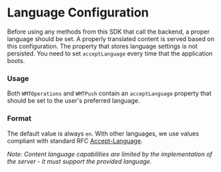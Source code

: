# Language Configuration

Before using any methods from this SDK that call the backend, a proper language should be set. A properly translated content is served based on this configuration. The property that stores language settings is not persisted. You need to set `acceptLanguage` every time that the application boots.

### Usage

Both `WMTOperations` and `WMTPush` contain an `acceptLanguage` property that should be set to the user's preferred language.

### Format

The default value is always `en`. With other languages, we use values compliant with standard RFC [Accept-Language](https://tools.ietf.org/html/rfc7231#section-5.3.5).

_Note: Content language capabilities are limited by the implementation of the server - it must support the provided language._
